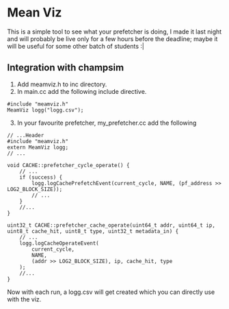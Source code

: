 # Mean Viz

This is a simple tool to see what your prefetcher is doing, I made it last night and will probably be live only for a few hours before the deadline; maybe it will be useful for some other batch of students :|

## Integration with champsim

1. Add meamviz.h to inc directory.
2. In main.cc add the following include directive.
```
#include "meamviz.h"
MeamViz logg("logg.csv");
```
3. In your favourite prefetcher, my_prefetcher.cc add the following 
```
// ...Header
#include "meamviz.h"
extern MeamViz logg;
// ...

void CACHE::prefetcher_cycle_operate() {
    // ...
    if (success) {
        logg.logCachePrefetchEvent(current_cycle, NAME, (pf_address >> LOG2_BLOCK_SIZE));
        // ...
    }
    //...
}

uint32_t CACHE::prefetcher_cache_operate(uint64_t addr, uint64_t ip, uint8_t cache_hit, uint8_t type, uint32_t metadata_in) {
    // ...
    logg.logCacheOperateEvent(
        current_cycle,
        NAME,
        (addr >> LOG2_BLOCK_SIZE), ip, cache_hit, type
    );
    //...
}
```

Now with each run, a logg.csv will get created which you can directly use with the viz.
